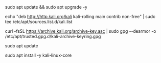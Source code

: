 
sudo apt update && sudo apt upgrade -y

echo "deb http://http.kali.org/kali kali-rolling main contrib non-free" | sudo tee /etc/apt/sources.list.d/kali.list

curl -fsSL https://archive.kali.org/archive-key.asc | sudo gpg --dearmor -o /etc/apt/trusted.gpg.d/kali-archive-keyring.gpg

sudo apt update

sudo apt install -y kali-linux-core
